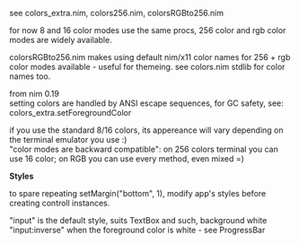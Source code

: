 see colors_extra.nim, colors256.nim, colorsRGBto256.nim

for now 8 and 16 color modes use the same procs,
256 color and rgb color modes are widely available.

colorsRGBto256.nim makes using default nim/x11 color names
for 256 + rgb color modes available - useful for themeing.
see colors.nim stdlib for color names too.


from nim 0.19  
setting colors are handled by ANSI escape sequences,
for GC safety, see: colors_extra.setForegroundColor

if you use the standard 8/16 colors, its appereance will vary depending on the terminal emulator you use :)  
"color modes are backward compatible": on 256 colors terminal you can use 16 color; on RGB you can use every method, even mixed =)  


**Styles**

to spare repeating setMargin("bottom", 1), modify app's styles before creating 
controll instances.

"input" is the default style, suits TextBox and such, background white
"input:inverse" when the foreground color is white - see ProgressBar